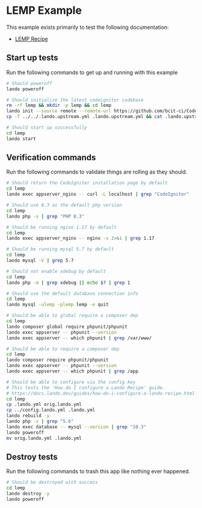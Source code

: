 LEMP Example
============

This example exists primarily to test the following documentation:

* [LEMP Recipe](https://docs.devwithlando.io/tutorials/lemp.html)

## Start up tests

Run the following commands to get up and running with this example

```bash
# Should poweroff
lando poweroff

# Should initialize the latest codeignitor codebase
rm -rf lemp && mkdir -p lemp && cd lemp
lando init --source remote --remote-url https://github.com/bcit-ci/CodeIgniter/archive/3.1.13.tar.gz --remote-options="--strip-components 1" --recipe lemp --webroot . --name lando-lemp --option composer_version=1.10.27
cp -f ../../.lando.upstream.yml .lando.upstream.yml && cat .lando.upstream.yml

# Should start up successfully
cd lemp
lando start
```

## Verification commands

Run the following commands to validate things are rolling as they should.

```bash
# Should return the CodeIgniter installation page by default
cd lemp
lando exec appserver_nginx -- curl -L localhost | grep "CodeIgniter"

# Should use 8.3 as the default php version
cd lemp
lando php -v | grep "PHP 8.3"

# Should be running nginx 1.17 by default
cd lemp
lando exec appserver_nginx -- nginx -v 2>&1 | grep 1.17

# Should be running mysql 5.7 by default
cd lemp
lando mysql -V | grep 5.7

# Should not enable xdebug by default
cd lemp
lando php -m | grep xdebug || echo $? | grep 1

# Should use the default database connection info
cd lemp
lando mysql -ulemp -plemp lemp -e quit

# Should be able to global require a composer dep
cd lemp
lando composer global require phpunit/phpunit
lando exec appserver -- phpunit --version
lando exec appserver -- which phpunit | grep /var/www/

# Should be able to require a composer dep
cd lemp
lando composer require phpunit/phpunit
lando exec appserver -- phpunit --version
lando exec appserver -- which phpunit | grep /app

# Should be able to configure via the config key
# This tests the 'How do I configure a Lando Recipe' guide.
# https://docs.lando.dev/guides/how-do-i-configure-a-lando-recipe.html
cd lemp
cp .lando.yml orig.lando.yml
cp ../config.lando.yml .lando.yml
lando rebuild -y
lando php -v | grep "5.6"
lando exec database -- mysql --version | grep "10.3"
lando poweroff
mv orig.lando.yml .lando.yml
```

## Destroy tests

Run the following commands to trash this app like nothing ever happened.

```bash
# Should be destroyed with success
cd lemp
lando destroy -y
lando poweroff
```
